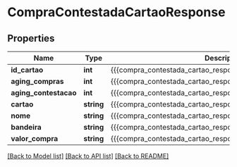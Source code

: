 # CompraContestadaCartaoResponse

## Properties
Name | Type | Description | Notes
------------ | ------------- | ------------- | -------------
**id_cartao** | **int** | {{{compra_contestada_cartao_response_id_cartao_value}}} | [optional] 
**aging_compras** | **int** | {{{compra_contestada_cartao_response_aging_compras_value}}} | [optional] 
**aging_contestacao** | **int** | {{{compra_contestada_cartao_response_aging_contestacao_value}}} | [optional] 
**cartao** | **string** | {{{compra_contestada_cartao_response_cartao_value}}} | [optional] 
**nome** | **string** | {{{compra_contestada_cartao_response_nome_value}}} | [optional] 
**bandeira** | **string** | {{{compra_contestada_cartao_response_bandeira_value}}} | [optional] 
**valor_compra** | **string** | {{{compra_contestada_cartao_response_valor_compra_value}}} | [optional] 

[[Back to Model list]](../README.md#documentation-for-models) [[Back to API list]](../README.md#documentation-for-api-endpoints) [[Back to README]](../README.md)


